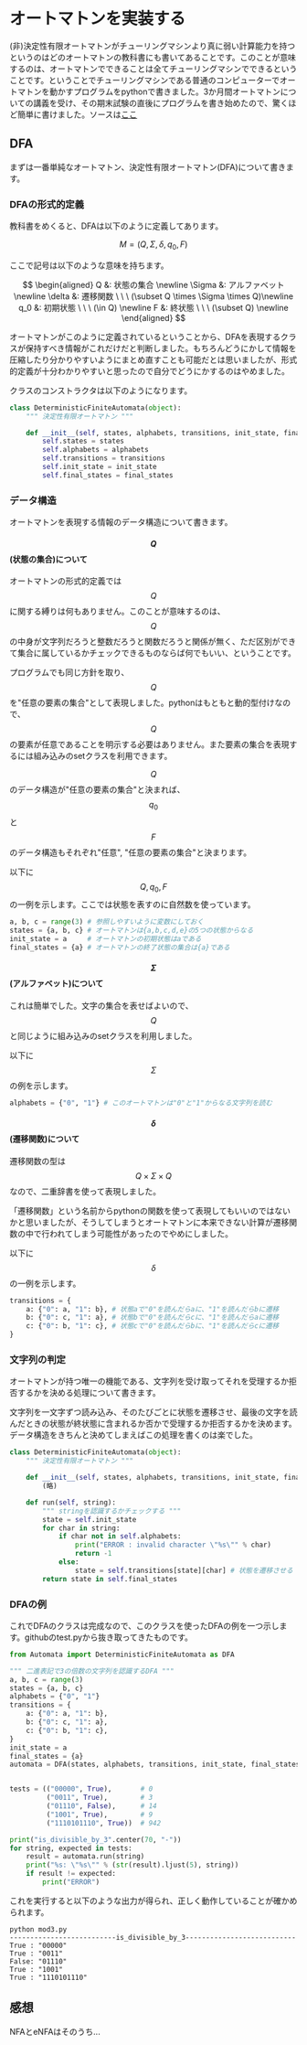 # オートマトンを実装する

(非)決定性有限オートマトンがチューリングマシンより真に弱い計算能力を持つというのはどのオートマトンの教科書にも書いてあることです。このことが意味するのは、オートマトンでできることは全てチューリングマシンでできるということです。ということでチューリングマシンである普通のコンピューターでオートマトンを動かすプログラムをpythonで書きました。3か月間オートマトンについての講義を受け、その期末試験の直後にプログラムを書き始めたので、驚くほど簡単に書けました。ソースは[ここ](https://github.com/yuki67/Automaton:embed:cite)

## DFA

まずは一番単純なオートマトン、決定性有限オートマトン(DFA)について書きます。

### DFAの形式的定義

教科書をめくると、DFAは以下のように定義してあります。

$$M=(Q, \Sigma, \delta, q_0, F)$$

ここで記号は以下のような意味を持ちます。

$$
\begin{aligned}
    Q &: 状態の集合 \newline
    \Sigma &: アルファベット\newline
    \delta &: 遷移関数 \ \ \  (\subset Q \times \Sigma \times Q)\newline
    q_0 &: 初期状態 \ \ \ (\in Q) \newline
    F &: 終状態 \ \ \ (\subset Q) \newline
  \end{aligned}
$$

オートマトンがこのように定義されているということから、DFAを表現するクラスが保持すべき情報がこれだけだと判断しました。もちろんどうにかして情報を圧縮したり分かりやすいようにまとめ直すことも可能だとは思いましたが、形式的定義が十分わかりやすいと思ったので自分でどうにかするのはやめました。

クラスのコンストラクタは以下のようになります。

```python
class DeterministicFiniteAutomata(object):
    """ 決定性有限オートマトン """

    def __init__(self, states, alphabets, transitions, init_state, final_states):
        self.states = states
        self.alphabets = alphabets
        self.transitions = transitions
        self.init_state = init_state
        self.final_states = final_states
```

### データ構造

オートマトンを表現する情報のデータ構造について書きます。

#### $$Q$$ (状態の集合)について

オートマトンの形式的定義では$$Q$$に関する縛りは何もありません。このことが意味するのは、$$Q$$の中身が文字列だろうと整数だろうと関数だろうと関係が無く、ただ区別ができて集合に属しているかチェックできるものならば何でもいい、ということです。

プログラムでも同じ方針を取り、$$Q$$を"任意の要素の集合"として表現しました。pythonはもともと動的型付けなので、$$Q$$の要素が任意であることを明示する必要はありません。また要素の集合を表現するには組み込みのsetクラスを利用できます。

$$Q$$のデータ構造が"任意の要素の集合"と決まれば、$$q_0$$と$$F$$のデータ構造もそれぞれ"任意", "任意の要素の集合"と決まります。

以下に$$Q, q_0, F$$の一例を示します。ここでは状態を表すのに自然数を使っています。

```python
a, b, c = range(3) # 参照しやすいように変数にしておく
states = {a, b, c} # オートマトンは{a,b,c,d,e}の5つの状態からなる
init_state = a     # オートマトンの初期状態はaである
final_states = {a} # オートマトンの終了状態の集合は{a}である
```
#### $$\Sigma$$ (アルファベット)について

これは簡単でした。文字の集合を表せばよいので、$$Q$$と同じように組み込みのsetクラスを利用しました。

以下に$$\Sigma$$の例を示します。

```python
alphabets = {"0", "1"} # このオートマトンは"0"と"1"からなる文字列を読む
```

#### $$\delta$$ (遷移関数)について

遷移関数の型は$$Q \times \Sigma \times Q$$なので、二重辞書を使って表現しました。

「遷移関数」という名前からpythonの関数を使って表現してもいいのではないかと思いましたが、そうしてしまうとオートマトンに本来できない計算が遷移関数の中で行われてしまう可能性があったのでやめにしました。

以下に$$\delta$$の一例を示します。

```python
transitions = {
    a: {"0": a, "1": b}, # 状態aで"0"を読んだらaに、"1"を読んだらbに遷移
    b: {"0": c, "1": a}, # 状態bで"0"を読んだらcに、"1"を読んだらaに遷移
    c: {"0": b, "1": c}, # 状態cで"0"を読んだらbに、"1"を読んだらcに遷移
}
```

### 文字列の判定

オートマトンが持つ唯一の機能である、文字列を受け取ってそれを受理するか拒否するかを決める処理について書きます。

文字列を一文字ずつ読み込み、そのたびごとに状態を遷移させ、最後の文字を読んだときの状態が終状態に含まれるか否かで受理するか拒否するかを決めます。データ構造をきちんと決めてしまえばこの処理を書くのは楽でした。

```python
class DeterministicFiniteAutomata(object):
    """ 決定性有限オートマトン """

    def __init__(self, states, alphabets, transitions, init_state, final_states):
        (略)

    def run(self, string):
        """ stringを認識するかチェックする """
        state = self.init_state
        for char in string:
            if char not in self.alphabets:
                print("ERROR : invalid character \"%s\"" % char)
                return -1
            else:
                state = self.transitions[state][char] # 状態を遷移させる
        return state in self.final_states
```

### DFAの例

これでDFAのクラスは完成なので、このクラスを使ったDFAの例を一つ示します。githubのtest.pyから抜き取ってきたものです。

```python
from Automata import DeterministicFiniteAutomata as DFA

""" 二進表記で3の倍数の文字列を認識するDFA """
a, b, c = range(3)
states = {a, b, c}
alphabets = {"0", "1"}
transitions = {
    a: {"0": a, "1": b},
    b: {"0": c, "1": a},
    c: {"0": b, "1": c},
}
init_state = a
final_states = {a}
automata = DFA(states, alphabets, transitions, init_state, final_states)


tests = (("00000", True),       # 0
         ("0011", True),        # 3
         ("01110", False),      # 14
         ("1001", True),        # 9
         ("1110101110", True))  # 942

print("is_divisible_by_3".center(70, "-"))
for string, expected in tests:
    result = automata.run(string)
    print("%s: \"%s\"" % (str(result).ljust(5), string))
    if result != expected:
        print("ERROR")
```

これを実行すると以下のような出力が得られ、正しく動作していることが確かめられます。
```
python mod3.py
--------------------------is_divisible_by_3---------------------------
True : "00000"
True : "0011"
False: "01110"
True : "1001"
True : "1110101110"
```

## 感想
NFAとeNFAはそのうち...
